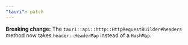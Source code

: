 ```yaml
---
"tauri": patch
---
```


**Breaking change:** The `tauri::api::http::HttpRequestBuilder#headers` method now takes `header::HeaderMap` instead of a `HashMap`.
